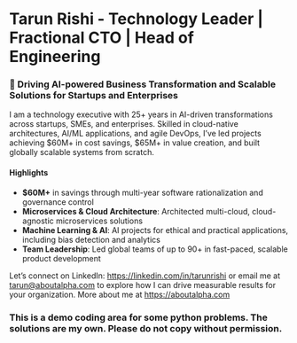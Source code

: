 # Tarun Rishi - Technology Leader | Fractional CTO | Head of Engineering

### 🚀 Driving AI-powered Business Transformation and Scalable Solutions for Startups and Enterprises

I am a technology executive with 25+ years in AI-driven transformations across startups, SMEs, and enterprises. Skilled in cloud-native architectures, AI/ML applications, and agile DevOps, I’ve led projects achieving $60M+ in cost savings, $65M+ in value creation, and built globally scalable systems from scratch.

#### Highlights
- **$60M+** in savings through multi-year software rationalization and governance control
- **Microservices & Cloud Architecture**: Architected multi-cloud, cloud-agnostic microservices solutions
- **Machine Learning & AI**: AI projects for ethical and practical applications, including bias detection and analytics
- **Team Leadership**: Led global teams of up to 90+ in fast-paced, scalable product development

Let’s connect on LinkedIn: https://linkedin.com/in/tarunrishi
or email me at tarun@aboutalpha.com to explore how I can drive measurable results for your organization.
More about me at https://aboutalpha.com 


### This is a demo coding area for some python problems. The solutions are my own. Please do not copy without permission. ###